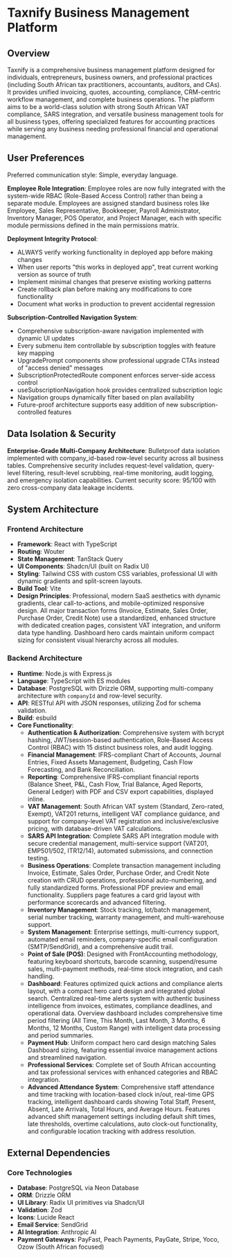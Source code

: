 # Taxnify Business Management Platform

## Overview
Taxnify is a comprehensive business management platform designed for individuals, entrepreneurs, business owners, and professional practices (including South African tax practitioners, accountants, auditors, and CAs). It provides unified invoicing, quotes, accounting, compliance, CRM-centric workflow management, and complete business operations. The platform aims to be a world-class solution with strong South African VAT compliance, SARS integration, and versatile business management tools for all business types, offering specialized features for accounting practices while serving any business needing professional financial and operational management.

## User Preferences
Preferred communication style: Simple, everyday language.

**Employee Role Integration**: Employee roles are now fully integrated with the system-wide RBAC (Role-Based Access Control) rather than being a separate module. Employees are assigned standard business roles like Employee, Sales Representative, Bookkeeper, Payroll Administrator, Inventory Manager, POS Operator, and Project Manager, each with specific module permissions defined in the main permissions matrix.

**Deployment Integrity Protocol**: 
- ALWAYS verify working functionality in deployed app before making changes
- When user reports "this works in deployed app", treat current working version as source of truth
- Implement minimal changes that preserve existing working patterns
- Create rollback plan before making any modifications to core functionality
- Document what works in production to prevent accidental regression

**Subscription-Controlled Navigation System**: 
- Comprehensive subscription-aware navigation implemented with dynamic UI updates
- Every submenu item controllable by subscription toggles with feature key mapping
- UpgradePrompt components show professional upgrade CTAs instead of "access denied" messages
- SubscriptionProtectedRoute component enforces server-side access control
- useSubscriptionNavigation hook provides centralized subscription logic
- Navigation groups dynamically filter based on plan availability
- Future-proof architecture supports easy addition of new subscription-controlled features

## Data Isolation & Security
**Enterprise-Grade Multi-Company Architecture**: Bulletproof data isolation implemented with company_id-based row-level security across all business tables. Comprehensive security includes request-level validation, query-level filtering, result-level scrubbing, real-time monitoring, audit logging, and emergency isolation capabilities. Current security score: 95/100 with zero cross-company data leakage incidents.

## System Architecture

### Frontend Architecture
- **Framework**: React with TypeScript
- **Routing**: Wouter
- **State Management**: TanStack Query
- **UI Components**: Shadcn/UI (built on Radix UI)
- **Styling**: Tailwind CSS with custom CSS variables, professional UI with dynamic gradients and split-screen layouts.
- **Build Tool**: Vite
- **Design Principles**: Professional, modern SaaS aesthetics with dynamic gradients, clear call-to-actions, and mobile-optimized responsive design. All major transaction forms (Invoice, Estimate, Sales Order, Purchase Order, Credit Note) use a standardized, enhanced structure with dedicated creation pages, consistent VAT integration, and uniform data type handling. Dashboard hero cards maintain uniform compact sizing for consistent visual hierarchy across all modules.

### Backend Architecture
- **Runtime**: Node.js with Express.js
- **Language**: TypeScript with ES modules
- **Database**: PostgreSQL with Drizzle ORM, supporting multi-company architecture with `companyId` and row-level security.
- **API**: RESTful API with JSON responses, utilizing Zod for schema validation.
- **Build**: esbuild
- **Core Functionality**:
    - **Authentication & Authorization**: Comprehensive system with bcrypt hashing, JWT/session-based authentication, Role-Based Access Control (RBAC) with 15 distinct business roles, and audit logging.
    - **Financial Management**: IFRS-compliant Chart of Accounts, Journal Entries, Fixed Assets Management, Budgeting, Cash Flow Forecasting, and Bank Reconciliation.
    - **Reporting**: Comprehensive IFRS-compliant financial reports (Balance Sheet, P&L, Cash Flow, Trial Balance, Aged Reports, General Ledger) with PDF and CSV export capabilities, displayed inline.
    - **VAT Management**: South African VAT system (Standard, Zero-rated, Exempt), VAT201 returns, intelligent VAT compliance guidance, and support for company-level VAT registration and inclusive/exclusive pricing, with database-driven VAT calculations.
    - **SARS API Integration**: Complete SARS API integration module with secure credential management, multi-service support (VAT201, EMP501/502, ITR12/14), automated submissions, and connection testing.
    - **Business Operations**: Complete transaction management including Invoice, Estimate, Sales Order, Purchase Order, and Credit Note creation with CRUD operations, professional auto-numbering, and fully standardized forms. Professional PDF preview and email functionality. Suppliers page features a card grid layout with performance scorecards and advanced filtering.
    - **Inventory Management**: Stock tracking, lot/batch management, serial number tracking, warranty management, and multi-warehouse support.
    - **System Management**: Enterprise settings, multi-currency support, automated email reminders, company-specific email configuration (SMTP/SendGrid), and a comprehensive audit trail.
    - **Point of Sale (POS)**: Designed with FrontAccounting methodology, featuring keyboard shortcuts, barcode scanning, suspend/resume sales, multi-payment methods, real-time stock integration, and cash handling.
    - **Dashboard**: Features optimized quick actions and compliance alerts layout, with a compact hero card design and integrated global search. Centralized real-time alerts system with authentic business intelligence from invoices, estimates, compliance deadlines, and operational data. Overview dashboard includes comprehensive time period filtering (All Time, This Month, Last Month, 3 Months, 6 Months, 12 Months, Custom Range) with intelligent data processing and period summaries.
    - **Payment Hub**: Uniform compact hero card design matching Sales Dashboard sizing, featuring essential invoice management actions and streamlined navigation.
    - **Professional Services**: Complete set of South African accounting and tax professional services with enhanced categories and RBAC integration.
    - **Advanced Attendance System**: Comprehensive staff attendance and time tracking with location-based clock in/out, real-time GPS tracking, intelligent dashboard cards showing Total Staff, Present, Absent, Late Arrivals, Total Hours, and Average Hours. Features advanced shift management settings including default shift times, late thresholds, overtime calculations, auto clock-out functionality, and configurable location tracking with address resolution.

## External Dependencies

### Core Technologies
- **Database**: PostgreSQL via Neon Database
- **ORM**: Drizzle ORM
- **UI Library**: Radix UI primitives via Shadcn/UI
- **Validation**: Zod
- **Icons**: Lucide React
- **Email Service**: SendGrid
- **AI Integration**: Anthropic AI
- **Payment Gateways**: PayFast, Peach Payments, PayGate, Stripe, Yoco, Ozow (South African focused)